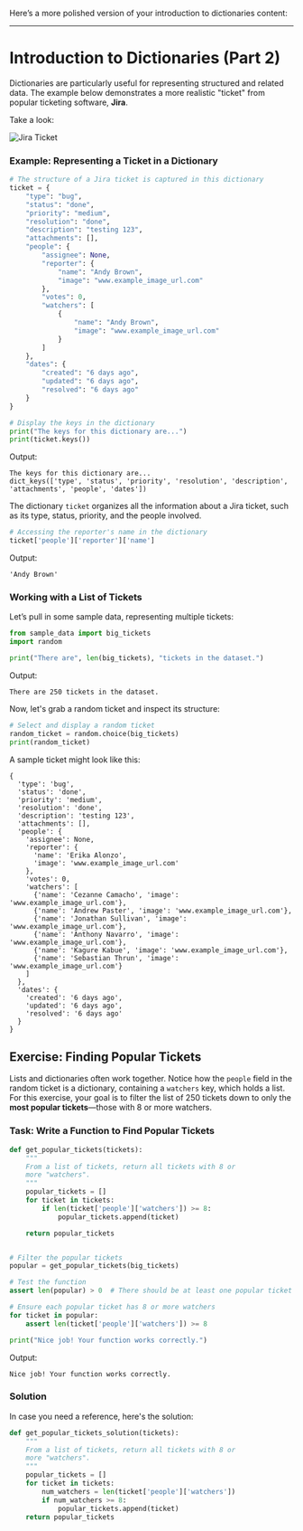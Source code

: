 Here’s a more polished version of your introduction to dictionaries content:

---

# Introduction to Dictionaries (Part 2)

Dictionaries are particularly useful for representing structured and related data. The example below demonstrates a more
realistic "ticket" from popular ticketing software, **Jira**.

Take a look:

![Jira Ticket](https://d17h27t6h515a5.cloudfront.net/topher/2017/November/59fb6ccd_jira-ticket/jira-ticket.png)

### Example: Representing a Ticket in a Dictionary

```python
# The structure of a Jira ticket is captured in this dictionary
ticket = {
    "type": "bug",
    "status": "done",
    "priority": "medium",
    "resolution": "done",
    "description": "testing 123",
    "attachments": [],
    "people": {
        "assignee": None,
        "reporter": {
            "name": "Andy Brown",
            "image": "www.example_image_url.com"
        },
        "votes": 0,
        "watchers": [
            {
                "name": "Andy Brown",
                "image": "www.example_image_url.com"
            }
        ]
    },
    "dates": {
        "created": "6 days ago",
        "updated": "6 days ago",
        "resolved": "6 days ago"
    }
}

# Display the keys in the dictionary
print("The keys for this dictionary are...")
print(ticket.keys())
```

Output:

```plaintext
The keys for this dictionary are...
dict_keys(['type', 'status', 'priority', 'resolution', 'description', 'attachments', 'people', 'dates'])
```

The dictionary `ticket` organizes all the information about a Jira ticket, such as its type, status, priority, and the
people involved.

```python
# Accessing the reporter's name in the dictionary
ticket['people']['reporter']['name']
```

Output:

```plaintext
'Andy Brown'
```

### Working with a List of Tickets

Let’s pull in some sample data, representing multiple tickets:

```python
from sample_data import big_tickets
import random

print("There are", len(big_tickets), "tickets in the dataset.")
```

Output:

```plaintext
There are 250 tickets in the dataset.
```

Now, let's grab a random ticket and inspect its structure:

```python
# Select and display a random ticket
random_ticket = random.choice(big_tickets)
print(random_ticket)
```

A sample ticket might look like this:

```plaintext
{
  'type': 'bug',
  'status': 'done',
  'priority': 'medium',
  'resolution': 'done',
  'description': 'testing 123',
  'attachments': [],
  'people': {
    'assignee': None,
    'reporter': {
      'name': 'Erika Alonzo',
      'image': 'www.example_image_url.com'
    },
    'votes': 0,
    'watchers': [
      {'name': 'Cezanne Camacho', 'image': 'www.example_image_url.com'},
      {'name': 'Andrew Paster', 'image': 'www.example_image_url.com'},
      {'name': 'Jonathan Sullivan', 'image': 'www.example_image_url.com'},
      {'name': 'Anthony Navarro', 'image': 'www.example_image_url.com'},
      {'name': 'Kagure Kabue', 'image': 'www.example_image_url.com'},
      {'name': 'Sebastian Thrun', 'image': 'www.example_image_url.com'}
    ]
  },
  'dates': {
    'created': '6 days ago',
    'updated': '6 days ago',
    'resolved': '6 days ago'
  }
}
```

## Exercise: Finding Popular Tickets

Lists and dictionaries often work together. Notice how the `people` field in the random ticket is a dictionary,
containing a `watchers` key, which holds a list. For this exercise, your goal is to filter the list of 250 tickets down
to only the **most popular tickets**—those with 8 or more watchers.

### Task: Write a Function to Find Popular Tickets

```python
def get_popular_tickets(tickets):
    """
    From a list of tickets, return all tickets with 8 or 
    more "watchers".
    """
    popular_tickets = []
    for ticket in tickets:
        if len(ticket['people']['watchers']) >= 8:
            popular_tickets.append(ticket)

    return popular_tickets


# Filter the popular tickets
popular = get_popular_tickets(big_tickets)

# Test the function
assert len(popular) > 0  # There should be at least one popular ticket

# Ensure each popular ticket has 8 or more watchers
for ticket in popular:
    assert len(ticket['people']['watchers']) >= 8

print("Nice job! Your function works correctly.")
```

Output:

```plaintext
Nice job! Your function works correctly.
```

### Solution

In case you need a reference, here's the solution:

```python
def get_popular_tickets_solution(tickets):
    """
    From a list of tickets, return all tickets with 8 or 
    more "watchers".
    """
    popular_tickets = []
    for ticket in tickets:
        num_watchers = len(ticket['people']['watchers'])
        if num_watchers >= 8:
            popular_tickets.append(ticket)
    return popular_tickets  
```